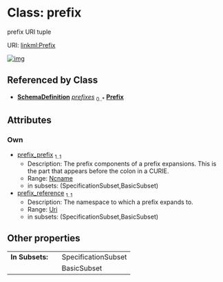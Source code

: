 
# Class: prefix


prefix URI tuple

URI: [linkml:Prefix](https://w3id.org/linkml/Prefix)


[![img](https://yuml.me/diagram/nofunky;dir:TB/class/[SchemaDefinition],[SchemaDefinition]++-%20prefixes%200..*>[Prefix&#124;prefix_prefix(pk):ncname;prefix_reference:uri])](https://yuml.me/diagram/nofunky;dir:TB/class/[SchemaDefinition],[SchemaDefinition]++-%20prefixes%200..*>[Prefix&#124;prefix_prefix(pk):ncname;prefix_reference:uri])

## Referenced by Class

 *  **[SchemaDefinition](SchemaDefinition.md)** *[prefixes](prefixes.md)*  <sub>0..\*</sub>  **[Prefix](Prefix.md)**

## Attributes


### Own

 * [prefix_prefix](prefix_prefix.md)  <sub>1..1</sub>
     * Description: The prefix components of a prefix expansions. This is the part that appears before the colon in a CURIE.
     * Range: [Ncname](Ncname.md)
     * in subsets: (SpecificationSubset,BasicSubset)
 * [prefix_reference](prefix_reference.md)  <sub>1..1</sub>
     * Description: The namespace to which a prefix expands to.
     * Range: [Uri](Uri.md)
     * in subsets: (SpecificationSubset,BasicSubset)

## Other properties

|  |  |  |
| --- | --- | --- |
| **In Subsets:** | | SpecificationSubset |
|  | | BasicSubset |

